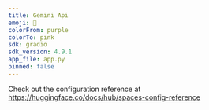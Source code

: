 ```yaml
---
title: Gemini Api
emoji: 🐨
colorFrom: purple
colorTo: pink
sdk: gradio
sdk_version: 4.9.1
app_file: app.py
pinned: false
---
```


Check out the configuration reference at https://huggingface.co/docs/hub/spaces-config-reference
